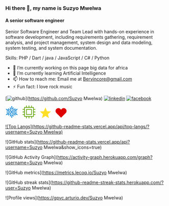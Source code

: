 ### Hi there 👋, my name is Suzyo Mwelwa
#### A senior software engineer
Senior Software Engineer and Team Lead with hands-on experience in software development, including requirements gathering, requirement analysis, and project management, system design and data modeling, system testing, and system documentation.

Skills: PHP / Dart / java / JavaScript / C# / Python

- 🔭 I’m currently working on this page big data for africa 
- 🌱 I’m currently learning Artificial Intelligence  
- 📫 How to reach me: Email me at Bervincore@gmail.com 
- ⚡ Fun fact: I love rock music 


[<img src='https://cdn.jsdelivr.net/npm/simple-icons@3.0.1/icons/github.svg' alt='github' height='40'>](https://github.com/Suzyo Mwelwa)  [<img src='https://cdn.jsdelivr.net/npm/simple-icons@3.0.1/icons/linkedin.svg' alt='linkedin' height='40'>](https://www.linkedin.com/in/https://www.linkedin.com/in/suzyo-mwelwa//)  [<img src='https://cdn.jsdelivr.net/npm/simple-icons@3.0.1/icons/facebook.svg' alt='facebook' height='40'>](https://www.facebook.com/https://www.facebook.com/bervin.core)  

<a href='https://archiveprogram.github.com/'><img src='https://raw.githubusercontent.com/acervenky/animated-github-badges/master/assets/acbadge.gif' width='40' height='40'></a> <a href='https://docs.github.com/en/developers'><img src='https://raw.githubusercontent.com/acervenky/animated-github-badges/master/assets/devbadge.gif' width='40' height='40'></a> <a href='https://stars.github.com/'><img src='https://raw.githubusercontent.com/acervenky/animated-github-badges/master/assets/starbadge.gif' width='35' height='35'></a> <a href='https://docs.github.com/en/github/supporting-the-open-source-community-with-github-sponsors'><img src='https://raw.githubusercontent.com/acervenky/animated-github-badges/master/assets/sponsorbadge.gif' width='35' height='35'></a> 

[![Top Langs](https://github-readme-stats.vercel.app/api/top-langs/?username=Suzyo Mwelwa)](https://github.com/anuraghazra/github-readme-stats)

![GitHub stats](https://github-readme-stats.vercel.app/api?username=Suzyo Mwelwa&show_icons=true)  

![GitHub Activity Graph](https://activity-graph.herokuapp.com/graph?username=Suzyo Mwelwa)  

![GitHub metrics](https://metrics.lecoq.io/Suzyo Mwelwa)  

![GitHub streak stats](https://github-readme-streak-stats.herokuapp.com/?user=Suzyo Mwelwa)  

![Profile views](https://gpvc.arturio.dev/Suzyo Mwelwa)  
